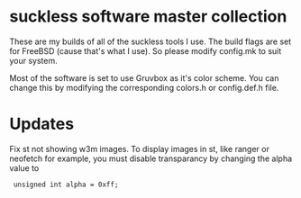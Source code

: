 # suckless software master collection
These are my builds of all of the suckless tools I use.
The build flags are set for FreeBSD (cause that's what I use). So please modify config.mk to suit your system.

Most of the software is set to use Gruvbox as it's color scheme. 
You can change this by modifying the corresponding colors.h or config.def.h file.

# Updates
Fix st not showing w3m images.
To display images in st, like ranger or neofetch for example, you must disable transparancy by changing the alpha value to
```
 unsigned int alpha = 0xff;
```
